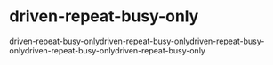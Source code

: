 # driven-repeat-busy-only
driven-repeat-busy-onlydriven-repeat-busy-onlydriven-repeat-busy-onlydriven-repeat-busy-onlydriven-repeat-busy-only

